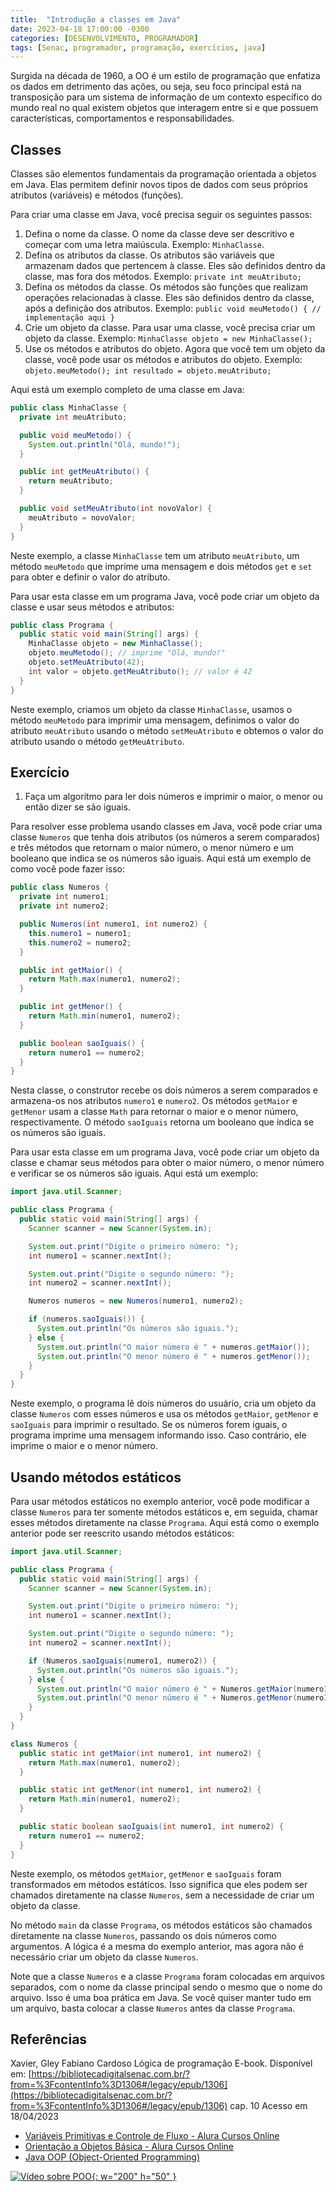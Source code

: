```yaml
---
title:  "Introdução a classes em Java"
date: 2023-04-18 17:00:00 -0300
categories: [DESENVOLVIMENTO, PROGRAMADOR]
tags: [Senac, programador, programação, exercícios, java]
---
```

Surgida na década de 1960, a OO é um estilo de programação que enfatiza os dados em detrimento das ações, ou seja, seu foco principal está na transposição para um sistema de informação de um contexto específico do mundo real no qual existem objetos que interagem entre si e que possuem características, comportamentos e responsabilidades.

## Classes

Classes são elementos fundamentais da programação orientada a objetos em Java. Elas permitem definir novos tipos de dados com seus próprios atributos (variáveis) e métodos (funções).

Para criar uma classe em Java, você precisa seguir os seguintes passos:

1. Defina o nome da classe. O nome da classe deve ser descritivo e começar com uma letra maiúscula. Exemplo: `MinhaClasse`.
2. Defina os atributos da classe. Os atributos são variáveis que armazenam dados que pertencem à classe. Eles são definidos dentro da classe, mas fora dos métodos. Exemplo: `private int meuAtributo;`
3. Defina os métodos da classe. Os métodos são funções que realizam operações relacionadas à classe. Eles são definidos dentro da classe, após a definição dos atributos. Exemplo: `public void meuMetodo() { // implementação aqui }`
4. Crie um objeto da classe. Para usar uma classe, você precisa criar um objeto da classe. Exemplo: `MinhaClasse objeto = new MinhaClasse();`
5. Use os métodos e atributos do objeto. Agora que você tem um objeto da classe, você pode usar os métodos e atributos do objeto. Exemplo: `objeto.meuMetodo(); int resultado = objeto.meuAtributo;`

Aqui está um exemplo completo de uma classe em Java:

```java
public class MinhaClasse {
  private int meuAtributo;

  public void meuMetodo() {
    System.out.println("Olá, mundo!");
  }

  public int getMeuAtributo() {
    return meuAtributo;
  }

  public void setMeuAtributo(int novoValor) {
    meuAtributo = novoValor;
  }
}

```

Neste exemplo, a classe `MinhaClasse` tem um atributo `meuAtributo`, um método `meuMetodo` que imprime uma mensagem e dois métodos `get` e `set` para obter e definir o valor do atributo.

Para usar esta classe em um programa Java, você pode criar um objeto da classe e usar seus métodos e atributos:

```java
public class Programa {
  public static void main(String[] args) {
    MinhaClasse objeto = new MinhaClasse();
    objeto.meuMetodo(); // imprime "Olá, mundo!"
    objeto.setMeuAtributo(42);
    int valor = objeto.getMeuAtributo(); // valor é 42
  }
}

```

Neste exemplo, criamos um objeto da classe `MinhaClasse`, usamos o método `meuMetodo` para imprimir uma mensagem, definimos o valor do atributo `meuAtributo` usando o método `setMeuAtributo` e obtemos o valor do atributo usando o método `getMeuAtributo`.

## Exercício

1. Faça um algoritmo para ler dois números e imprimir o maior, o menor ou então dizer se são iguais.

Para resolver esse problema usando classes em Java, você pode criar uma classe `Numeros` que tenha dois atributos (os números a serem comparados) e três métodos que retornam o maior número, o menor número e um booleano que indica se os números são iguais. Aqui está um exemplo de como você pode fazer isso:

```java
public class Numeros {
  private int numero1;
  private int numero2;

  public Numeros(int numero1, int numero2) {
    this.numero1 = numero1;
    this.numero2 = numero2;
  }

  public int getMaior() {
    return Math.max(numero1, numero2);
  }

  public int getMenor() {
    return Math.min(numero1, numero2);
  }

  public boolean saoIguais() {
    return numero1 == numero2;
  }
}

```

Nesta classe, o construtor recebe os dois números a serem comparados e armazena-os nos atributos `numero1` e `numero2`. Os métodos `getMaior` e `getMenor` usam a classe `Math` para retornar o maior e o menor número, respectivamente. O método `saoIguais` retorna um booleano que indica se os números são iguais.

Para usar esta classe em um programa Java, você pode criar um objeto da classe e chamar seus métodos para obter o maior número, o menor número e verificar se os números são iguais. Aqui está um exemplo:

```java
import java.util.Scanner;

public class Programa {
  public static void main(String[] args) {
    Scanner scanner = new Scanner(System.in);

    System.out.print("Digite o primeiro número: ");
    int numero1 = scanner.nextInt();

    System.out.print("Digite o segundo número: ");
    int numero2 = scanner.nextInt();

    Numeros numeros = new Numeros(numero1, numero2);

    if (numeros.saoIguais()) {
      System.out.println("Os números são iguais.");
    } else {
      System.out.println("O maior número é " + numeros.getMaior());
      System.out.println("O menor número é " + numeros.getMenor());
    }
  }
}

```

Neste exemplo, o programa lê dois números do usuário, cria um objeto da classe `Numeros` com esses números e usa os métodos `getMaior`, `getMenor` e `saoIguais` para imprimir o resultado. Se os números forem iguais, o programa imprime uma mensagem informando isso. Caso contrário, ele imprime o maior e o menor número.

## Usando métodos estáticos

Para usar métodos estáticos no exemplo anterior, você pode modificar a classe `Numeros` para ter somente métodos estáticos e, em seguida, chamar esses métodos diretamente na classe `Programa`. Aqui está como o exemplo anterior pode ser reescrito usando métodos estáticos:

```java
import java.util.Scanner;

public class Programa {
  public static void main(String[] args) {
    Scanner scanner = new Scanner(System.in);

    System.out.print("Digite o primeiro número: ");
    int numero1 = scanner.nextInt();

    System.out.print("Digite o segundo número: ");
    int numero2 = scanner.nextInt();

    if (Numeros.saoIguais(numero1, numero2)) {
      System.out.println("Os números são iguais.");
    } else {
      System.out.println("O maior número é " + Numeros.getMaior(numero1, numero2));
      System.out.println("O menor número é " + Numeros.getMenor(numero1, numero2));
    }
  }
}

class Numeros {
  public static int getMaior(int numero1, int numero2) {
    return Math.max(numero1, numero2);
  }

  public static int getMenor(int numero1, int numero2) {
    return Math.min(numero1, numero2);
  }

  public static boolean saoIguais(int numero1, int numero2) {
    return numero1 == numero2;
  }
}

```

Neste exemplo, os métodos `getMaior`, `getMenor` e `saoIguais` foram transformados em métodos estáticos. Isso significa que eles podem ser chamados diretamente na classe `Numeros`, sem a necessidade de criar um objeto da classe.

No método `main` da classe `Programa`, os métodos estáticos são chamados diretamente na classe `Numeros`, passando os dois números como argumentos. A lógica é a mesma do exemplo anterior, mas agora não é necessário criar um objeto da classe `Numeros`.

Note que a classe `Numeros` e a classe `Programa` foram colocadas em arquivos separados, com o nome da classe principal sendo o mesmo que o nome do arquivo. Isso é uma boa prática em Java. Se você quiser manter tudo em um arquivo, basta colocar a classe `Numeros` antes da classe `Programa`.

## Referências

Xavier, Gley Fabiano Cardoso
Lógica de programação
E-book. Disponível em: [https://bibliotecadigitalsenac.com.br/?from=%3FcontentInfo%3D1306#/legacy/epub/1306](https://bibliotecadigitalsenac.com.br/?from=%3FcontentInfo%3D1306#/legacy/epub/1306) cap. 10
Acesso em 18/04/2023

- [Variáveis Primitivas e Controle de Fluxo - Alura Cursos Online](https://www.alura.com.br/apostila-java-orientacao-objetos/variaveis-primitivas-e-controle-de-fluxo)
- [Orientação a Objetos Básica - Alura Cursos Online](https://www.alura.com.br/apostila-java-orientacao-objetos/orientacao-a-objetos-basica)
- [Java OOP (Object-Oriented Programming)](https://www.w3schools.com/java/java_oop.asp)

[![Vídeo sobre POO](http://img.youtube.com/vi/aBhVJM31nBM/0.jpg){: w="200" h="50" }](http://www.youtube.com/watch?v=aBhVJM31nBM)
